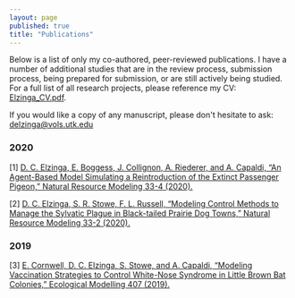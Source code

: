 ```yaml
---
layout: page
published: true
title: "Publications"
---
```


Below is a list of only my co-authored, peer-reviewed publications. I have a number of additional studies that are in the review process, submission process, being prepared for submission, or are still actively being studied. For a full list of all research projects, please reference my CV: [Elzinga_CV.pdf](https://drive.google.com/file/d/12yKEt54_Kd5CGv5tDpJE2tDoz9VQ_Tu5/view).

If you would like a copy of any manuscript, please don't hesitate to ask: [delzinga@vols.utk.edu](mailto:delzinga@vols.utk.edu)

### 2020
[1] [D. C. Elzinga, E. Boggess, J. Collignon, A. Riederer, and A. Capaldi, “An Agent-Based Model Simulating a
Reintroduction of the Extinct Passenger Pigeon,” Natural Resource Modeling 33-4 (2020).](https://onlinelibrary.wiley.com/doi/10.1111/nrm.12292)

[2] [D. C. Elzinga, S. R. Stowe, F. L. Russell, “Modeling Control Methods to Manage the Sylvatic Plague in Black-tailed Prairie
Dog Towns,” Natural Resource Modeling 33-2 (2020).](https://onlinelibrary.wiley.com/doi/abs/10.1111/nrm.12255)

### 2019
[3] [E. Cornwell, D. C. Elzinga, S. Stowe, and A. Capaldi, “Modeling Vaccination Strategies to Control White-Nose Syndrome in
Little Brown Bat Colonies,” Ecological Modelling 407 (2019).](https://www.sciencedirect.com/science/article/abs/pii/S0304380019302248?via%3Dihub)
